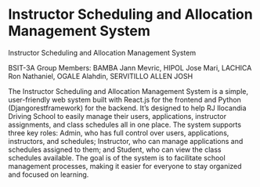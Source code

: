 # Instructor Scheduling and Allocation Management System

Instructor Scheduling and Allocation Management System 

BSIT-3A
Group Members: BAMBA Jann Mevric,
               HIPOL Jose Mari,
               LACHICA Ron Nathaniel,
               OGALE Alahdin,
               SERVITILLO ALLEN JOSH

The Instructor Scheduling and Allocation Management System is a simple, user-friendly web system built with React.js for the frontend and Python (Djangorestframework) for the backend. It’s designed to help RJ Ilocandia Driving School to easily manage their users, applications, instructor assignments, and class schedules all in one place. The system supports three key roles: Admin, who has full control over users, applications, instructors, and schedules; Instructor, who can manage applications and schedules assigned to them; and Student, who can view the class schedules available. The goal is of the system is to facilitate school management processes, making it easier for everyone to stay organized and focused on learning.



